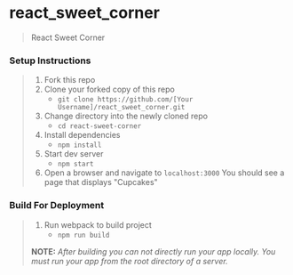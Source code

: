 # react_sweet_corner

> React Sweet Corner

### Setup Instructions

> 1. Fork this repo
> 1. Clone your forked copy of this repo
>    - `git clone https://github.com/[Your Username]/react_sweet_corner.git`
> 1. Change directory into the newly cloned repo
>    - `cd react-sweet-corner`
> 1. Install dependencies 
>    - `npm install`
> 1. Start dev server
>    - `npm start`
> 1. Open a browser and navigate to `localhost:3000` You should see a page that displays "Cupcakes"

### Build For Deployment

> 1. Run webpack to build project
>    - `npm run build`
> 
> **NOTE:** *After building you can not directly run your app locally. You must run your app from the root directory of a server.*
